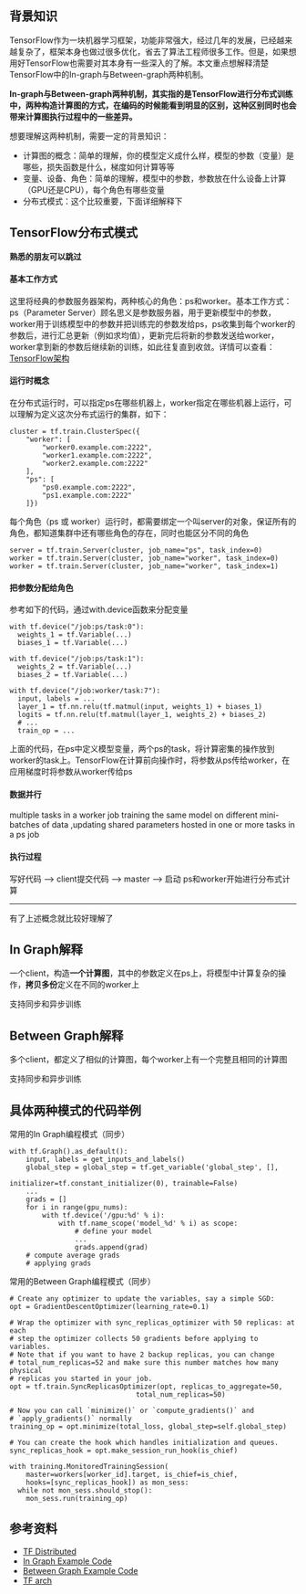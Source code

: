 
## 背景知识

TensorFlow作为一块机器学习框架，功能非常强大，经过几年的发展，已经越来越复杂了，框架本身也做过很多优化，省去了算法工程师很多工作。但是，如果想用好TensorFlow也需要对其本身有一些深入的了解。本文重点想解释清楚TensorFlow中的In-graph与Between-graph两种机制。

**In-graph与Between-graph两种机制，其实指的是TensorFlow进行分布式训练中，两种构造计算图的方式，在编码的时候能看到明显的区别，这种区别同时也会带来计算图执行过程中的一些差异。**

想要理解这两种机制，需要一定的背景知识：

+ 计算图的概念：简单的理解，你的模型定义成什么样，模型的参数（变量）是哪些，损失函数是什么，梯度如何计算等等
+ 变量、设备、角色：简单的理解，模型中的参数，参数放在什么设备上计算（GPU还是CPU），每个角色有哪些变量
+ 分布式模式：这个比较重要，下面详细解释下

## TensorFlow分布式模式

**熟悉的朋友可以跳过**

#### 基本工作方式
这里将经典的参数服务器架构，两种核心的角色：ps和worker。基本工作方式：ps（Parameter Server）顾名思义是参数服务器，用于更新模型中的参数，worker用于训练模型中的参数并把训练完的参数发给ps，ps收集到每个worker的参数后，进行汇总更新（例如求均值），更新完后将新的参数发送给worker，worker拿到新的参数后继续新的训练，如此往复直到收敛。详情可以查看：[TensorFlow架构](https://www.tensorflow.org/extend/architecture)

#### 运行时概念
在分布式运行时，可以指定ps在哪些机器上，worker指定在哪些机器上运行，可以理解为定义这次分布式运行的集群，如下：
```
cluster = tf.train.ClusterSpec({
    "worker": [
        "worker0.example.com:2222",
        "worker1.example.com:2222",
        "worker2.example.com:2222"
    ],
    "ps": [
        "ps0.example.com:2222",
        "ps1.example.com:2222"
    ]})
```
每个角色（ps 或 worker）运行时，都需要绑定一个叫server的对象，保证所有的角色，都知道集群中还有哪些角色的存在，同时也能区分不同的角色
```
server = tf.train.Server(cluster, job_name="ps", task_index=0)
worker = tf.train.Server(cluster, job_name="worker", task_index=0)
worker = tf.train.Server(cluster, job_name="worker", task_index=1)
```

#### 把参数分配给角色

参考如下的代码，通过with.device函数来分配变量
```
with tf.device("/job:ps/task:0"):
  weights_1 = tf.Variable(...)
  biases_1 = tf.Variable(...)

with tf.device("/job:ps/task:1"):
  weights_2 = tf.Variable(...)
  biases_2 = tf.Variable(...)

with tf.device("/job:worker/task:7"):
  input, labels = ...
  layer_1 = tf.nn.relu(tf.matmul(input, weights_1) + biases_1)
  logits = tf.nn.relu(tf.matmul(layer_1, weights_2) + biases_2)
  # ...
  train_op = ...
```
上面的代码，在ps中定义模型变量，两个ps的task，将计算密集的操作放到worker的task上。TensorFlow在计算前向操作时，将参数从ps传给worker，在应用梯度时将参数从worker传给ps

#### 数据并行

multiple tasks in a worker job training the same model on different mini-batches of data ,updating shared parameters hosted in one or more tasks in a ps job

#### 执行过程
写好代码 --> client提交代码 --> master --> 启动 ps和worker开始进行分布式计算

---
有了上述概念就比较好理解了


## In Graph解释

一个client，构造**一个计算图**，其中的参数定义在ps上，将模型中计算复杂的操作，**拷贝多份**定义在不同的worker上

支持同步和异步训练

## Between Graph解释

多个client，都定义了相似的计算图，每个worker上有一个完整且相同的计算图

支持同步和异步训练


## 具体两种模式的代码举例

常用的In Graph编程模式（同步）
```
with tf.Graph().as_default():
    input, labels = get_inputs_and_labels()
    global_step = global_step = tf.get_variable('global_step', [],
                                initializer=tf.constant_initializer(0), trainable=False)
    ...
    grads = []
    for i in range(gpu_nums):
        with tf.device('/gpu:%d' % i):
            with tf.name_scope('model_%d' % i) as scope:
                # define your model
                ...
                grads.append(grad)
    # compute average grads
    # applying grads
```

常用的Between Graph编程模式（同步）
```
# Create any optimizer to update the variables, say a simple SGD:
opt = GradientDescentOptimizer(learning_rate=0.1)

# Wrap the optimizer with sync_replicas_optimizer with 50 replicas: at each
# step the optimizer collects 50 gradients before applying to variables.
# Note that if you want to have 2 backup replicas, you can change
# total_num_replicas=52 and make sure this number matches how many physical
# replicas you started in your job.
opt = tf.train.SyncReplicasOptimizer(opt, replicas_to_aggregate=50,
                               total_num_replicas=50)
                               
# Now you can call `minimize()` or `compute_gradients()` and
# `apply_gradients()` normally
training_op = opt.minimize(total_loss, global_step=self.global_step)

# You can create the hook which handles initialization and queues.
sync_replicas_hook = opt.make_session_run_hook(is_chief)

with training.MonitoredTrainingSession(
    master=workers[worker_id].target, is_chief=is_chief,
    hooks=[sync_replicas_hook]) as mon_sess:
  while not mon_sess.should_stop():
    mon_sess.run(training_op)
```


## 参考资料
+ [TF Distributed](https://www.tensorflow.org/deploy/distributed)
+ [In Graph Example Code](https://github.com/tensorflow/models/blob/master/tutorials/image/cifar10/cifar10_multi_gpu_train.py)
+ [Between Graph Example Code](https://www.tensorflow.org/api_docs/python/tf/train/SyncReplicasOptimizer)
+ [TF arch](https://www.tensorflow.org/extend/architecture)

